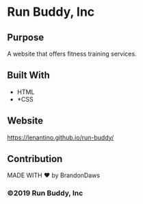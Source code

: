 # Run Buddy, Inc

## Purpose
A website that offers fitness training services.

## Built With 
* HTML
* *CSS

## Website
https://lenantino.github.io/run-buddy/

## Contribution 

MADE WITH ❤️ by BrandonDaws

### ©️2019 Run Buddy, Inc
